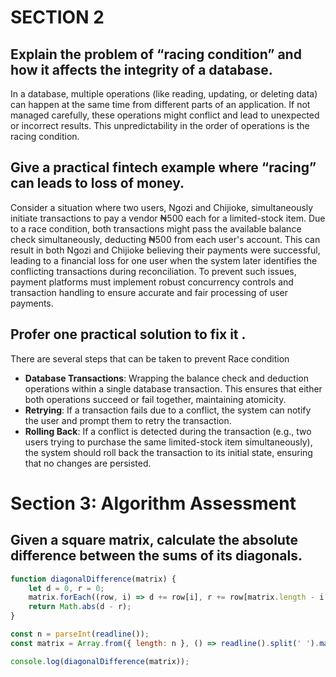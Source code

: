 
# SECTION 2

## Explain the problem of “racing condition” and how it affects the integrity of a database.

In a database, multiple operations (like reading, updating, or deleting data) can happen at the same time from different parts of an application. If not managed carefully, these operations might conflict and lead to unexpected or incorrect results. This unpredictability in the order of operations is the racing condition.


## Give a practical fintech example where “racing” can leads to loss of money.

Consider a situation where two users, Ngozi and Chijioke, simultaneously initiate transactions to pay a vendor ₦500 each for a limited-stock item. Due to a race condition, both transactions might pass the available balance check simultaneously, deducting ₦500 from each user's account. This can result in both Ngozi and Chijioke believing their payments were successful, leading to a financial loss for one user when the system later identifies the conflicting transactions during reconciliation. To prevent such issues, payment platforms must implement robust concurrency controls and transaction handling to ensure accurate and fair processing of user payments.


## Profer one practical solution to fix it .

There are several steps that can be taken to prevent Race condition

 - **Database Transactions**: Wrapping the balance check and deduction operations within a single database transaction. This ensures that either both operations succeed or fail together, maintaining atomicity.
 - **Retrying**: If a transaction fails due to a conflict, the system can notify the user and prompt them to retry the transaction.
 - **Rolling Back**: If a conflict is detected during the transaction (e.g., two users trying to purchase the same limited-stock item simultaneously), the system should roll back the transaction to its initial state, ensuring that no changes are persisted.


# Section 3: Algorithm Assessment

## Given a square matrix, calculate the absolute difference between the sums of its diagonals.

```javascript
function diagonalDifference(matrix) {
    let d = 0, r = 0;
    matrix.forEach((row, i) => d += row[i], r += row[matrix.length - i - 1]);
    return Math.abs(d - r);
}

const n = parseInt(readline());
const matrix = Array.from({ length: n }, () => readline().split(' ').map(Number));

console.log(diagonalDifference(matrix));